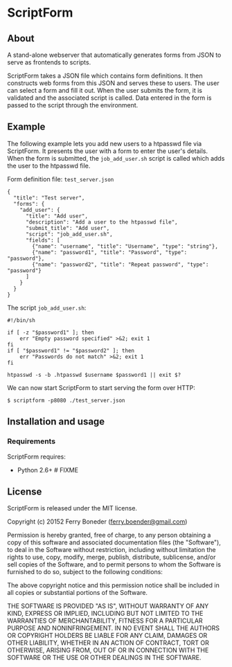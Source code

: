 # ScriptForm


## About

A stand-alone webserver that automatically generates forms from JSON to serve as frontends to scripts.

ScriptForm takes a JSON file which contains form definitions. It then constructs web forms from this JSON and serves these to users. The user can select a form and fill it out. When the user submits the form, it is validated and the associated script is called. Data entered in the form is passed to the script through the environment.


## Example

The following example lets you add new users to a htpasswd file via ScriptForm. It presents the user with a form to enter the user's details. When the form is submitted, the `job_add_user.sh` script is called which adds the user to the htpasswd file.


Form definition file: `test_server.json`

    {
      "title": "Test server",
      "forms": {
        "add_user": {
          "title": "Add user",
          "description": "Add a user to the htpasswd file",
          "submit_title": "Add user",
          "script": "job_add_user.sh",
          "fields": [
            {"name": "username", "title": "Username", "type": "string"},
            {"name": "password1", "title": "Password", "type": "password"},
            {"name": "password2", "title": "Repeat password", "type": "password"}
          ]
        }
      }
    }

The script `job_add_user.sh`:

    #!/bin/sh

    if [ -z "$password1" ]; then
        err "Empty password specified" >&2; exit 1
    fi
    if [ "$password1" != "$password2" ]; then
        err "Passwords do not match" >&2; exit 1
    fi

    htpasswd -s -b .htpasswd $username $password1 || exit $?

We can now start ScriptForm to start serving the form over HTTP:

    $ scriptform -p8080 ./test_server.json


## Installation and usage

### Requirements

ScriptForm requires:

* Python 2.6+ # FIXME

## License

ScriptForm is released under the MIT license.

Copyright (c) 20152 Ferry Boneder (ferry.boender@gmail.com)

Permission is hereby granted, free of charge, to any person obtaining a copy of this software and associated documentation files (the "Software"), to deal in the Software without restriction, including without limitation the rights to use, copy, modify, merge, publish, distribute, sublicense, and/or sell copies of the Software, and to permit persons to whom the Software is furnished to do so, subject to the following conditions:

The above copyright notice and this permission notice shall be included in all copies or substantial portions of the Software.

THE SOFTWARE IS PROVIDED "AS IS", WITHOUT WARRANTY OF ANY KIND, EXPRESS OR IMPLIED, INCLUDING BUT NOT LIMITED TO THE WARRANTIES OF MERCHANTABILITY, FITNESS FOR A PARTICULAR PURPOSE AND NONINFRINGEMENT. IN NO EVENT SHALL THE AUTHORS OR COPYRIGHT HOLDERS BE LIABLE FOR ANY CLAIM, DAMAGES OR OTHER LIABILITY, WHETHER IN AN ACTION OF CONTRACT, TORT OR OTHERWISE, ARISING FROM, OUT OF OR IN CONNECTION WITH THE SOFTWARE OR THE USE OR OTHER DEALINGS IN THE SOFTWARE.
